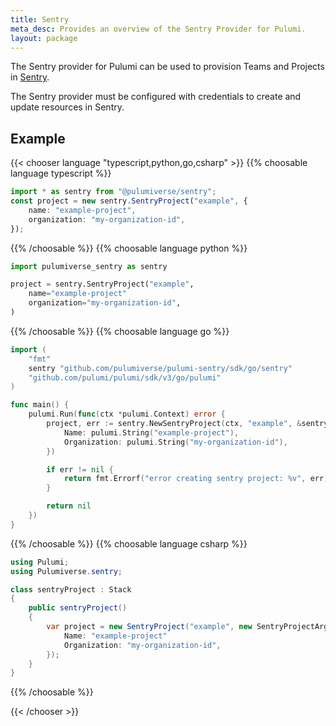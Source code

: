 ```yaml
---
title: Sentry
meta_desc: Provides an overview of the Sentry Provider for Pulumi.
layout: package
---
```


The Sentry provider for Pulumi can be used to provision Teams and Projects in [Sentry](https://sentry.io).

The Sentry provider must be configured with credentials to create and update resources in Sentry.

## Example

{{< chooser language "typescript,python,go,csharp" >}}
{{% choosable language typescript %}}

```typescript
import * as sentry from "@pulumiverse/sentry";
const project = new sentry.SentryProject("example", {
    name: "example-project",
    organization: "my-organization-id",
});
```

{{% /choosable %}}
{{% choosable language python %}}

```python
import pulumiverse_sentry as sentry

project = sentry.SentryProject("example",
    name="example-project"
    organization="my-organization-id",
)
```

{{% /choosable %}}
{{% choosable language go %}}

```go
import (
	"fmt"
	sentry "github.com/pulumiverse/pulumi-sentry/sdk/go/sentry"
	"github.com/pulumi/pulumi/sdk/v3/go/pulumi"
)

func main() {
	pulumi.Run(func(ctx *pulumi.Context) error {
		project, err := sentry.NewSentryProject(ctx, "example", &sentry.SentryProjectArgs{
            Name: pulumi.String("example-project"),
            Organization: pulumi.String("my-organization-id"),
		})

		if err != nil {
			return fmt.Errorf("error creating sentry project: %v", err)
		}

		return nil
	})
}
```

{{% /choosable %}}
{{% choosable language csharp %}}

```csharp
using Pulumi;
using Pulumiverse.sentry;

class sentryProject : Stack
{
    public sentryProject()
    {
        var project = new SentryProject("example", new SentryProjectArgs{
            Name: "example-project"
            Organization: "my-organization-id",
        });
    }
}
```

{{% /choosable %}}

{{< /chooser >}}
